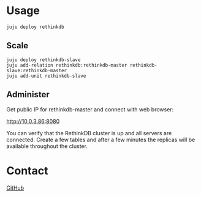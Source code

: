 # Usage

    juju deploy rethinkdb

## Scale

    juju deploy rethinkdb-slave
    juju add-relation rethinkdb:rethinkdb-master rethinkdb-slave:rethinkdb-master
    juju add-unit rethinkdb-slave

## Administer

Get public IP for rethinkdb-master and connect with web browser:

http://10.0.3.86:8080

You can verify that the RethinkDB cluster is up and all servers are connected. Create
a few tables and after a few minutes the replicas will be available throughout
the cluster.

# Contact

[GitHub](https://github.com/battlemidget/rethinkdb-charm)
